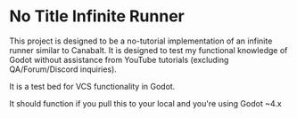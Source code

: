 No Title Infinite Runner
===============

This project is designed to be a no-tutorial implementation of an infinite runner similar to Canabalt. 
It is designed to test my functional knowledge of Godot without assistance from YouTube tutorials (excluding QA/Forum/Discord inquiries).

It is a test bed for VCS functionality in Godot.

It should function if you pull this to your local and you're using Godot ~4.x
